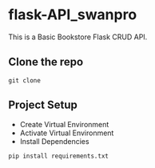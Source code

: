 # flask-API_swanpro
This is a Basic Bookstore Flask CRUD API.

## Clone the repo
```
git clone 
```
## Project Setup
- Create Virtual Environment
- Activate Virtual Environment
- Install Dependencies

```
pip install requirements.txt
```
